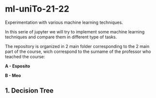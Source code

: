 # ml-uniTo-21-22
Experimentation with various machine learning techniques.

In this serie of jupyter we will try to implement some machine learning techniques and compare them in different 
type of tasks.

The repository is organized in 2 main folder corresponding to the 2 main part of the course, wich correspond to
the surname of the professor who teached the course:

**A - Esposito**

**B - Meo**


## 1. Decision Tree



